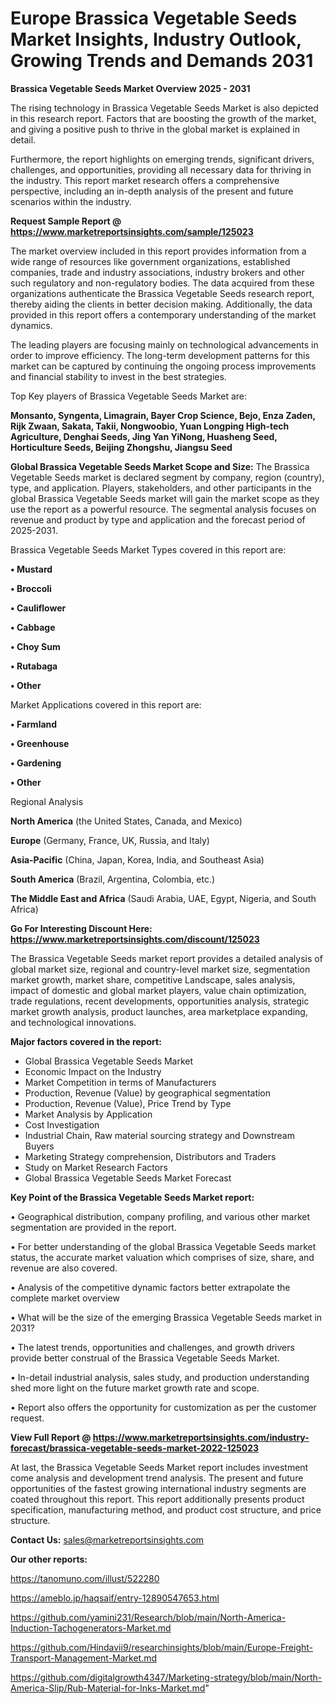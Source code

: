 # Europe Brassica Vegetable Seeds Market Insights, Industry Outlook, Growing Trends and Demands 2031

<Strong> Brassica Vegetable Seeds Market Overview 2025 - 2031</strong>

The rising technology in Brassica Vegetable Seeds Market is also depicted in this research report. Factors that are boosting the growth of the market, and giving a positive push to thrive in the global market is explained in detail.

Furthermore, the report highlights on emerging trends, significant drivers, challenges, and opportunities, providing all necessary data for thriving in the industry. This report market research offers a comprehensive perspective, including an in-depth analysis of the present and future scenarios within the industry.

<strong>Request Sample Report @ <a href=https://www.marketreportsinsights.com/sample/125023>https://www.marketreportsinsights.com/sample/125023</a></strong>

The market overview included in this report provides information from a wide range of resources like government organizations, established companies, trade and industry associations, industry brokers and other such regulatory and non-regulatory bodies. The data acquired from these organizations authenticate the Brassica Vegetable Seeds research report, thereby aiding the clients in better decision making. Additionally, the data provided in this report offers a contemporary understanding of the market dynamics.

The leading players are focusing mainly on technological advancements in order to improve efficiency. The long-term development patterns for this market can be captured by continuing the ongoing process improvements and financial stability to invest in the best strategies.

Top Key players of Brassica Vegetable Seeds Market are:

<strong>Monsanto, Syngenta, Limagrain, Bayer Crop Science, Bejo, Enza Zaden, Rijk Zwaan, Sakata, Takii, Nongwoobio, Yuan Longping High-tech Agriculture, Denghai Seeds, Jing Yan YiNong, Huasheng Seed, Horticulture Seeds, Beijing Zhongshu, Jiangsu Seed</strong>

<strong><b>Global Brassica Vegetable Seeds Market Scope and Size:</b></strong>
The Brassica Vegetable Seeds market is declared segment by company, region (country), type, and application. Players, stakeholders, and other participants in the global Brassica Vegetable Seeds market will gain the market scope as they use the report as a powerful resource. The segmental analysis focuses on revenue and product by type and application and the forecast period of 2025-2031.

Brassica Vegetable Seeds Market Types covered in this report are:

<strong>• Mustard

• Broccoli

• Cauliflower

• Cabbage

• Choy Sum

• Rutabaga

• Other</strong>

Market Applications covered in this report are:

<strong>• Farmland

• Greenhouse

• Gardening

• Other</strong> 

Regional Analysis

<strong>North America</strong> (the United States, Canada, and Mexico)

<strong>Europe</strong> (Germany, France, UK, Russia, and Italy)

<strong>Asia-Pacific</strong> (China, Japan, Korea, India, and Southeast Asia)

<strong>South America</strong> (Brazil, Argentina, Colombia, etc.)

<strong>The Middle East and Africa</strong> (Saudi Arabia, UAE, Egypt, Nigeria, and South Africa)

<strong>Go For Interesting Discount Here: <a href=https://www.marketreportsinsights.com/discount/125023>https://www.marketreportsinsights.com/discount/125023</a></strong>

The Brassica Vegetable Seeds market report provides a detailed analysis of global market size, regional and country-level market size, segmentation market growth, market share, competitive Landscape, sales analysis, impact of domestic and global market players, value chain optimization, trade regulations, recent developments, opportunities analysis, strategic market growth analysis, product launches, area marketplace expanding, and technological innovations.

<strong><b>Major factors covered in the report:</b></strong>
<ul>
  <li>Global Brassica Vegetable Seeds Market </li>
  <li>Economic Impact on the Industry</li>
  <li>Market Competition in terms of Manufacturers</li>
  <li>Production, Revenue (Value) by geographical segmentation</li>
  <li>Production, Revenue (Value), Price Trend by Type</li>
  <li>Market Analysis by Application</li>
  <li>Cost Investigation</li>
  <li>Industrial Chain, Raw material sourcing strategy and Downstream Buyers</li>
  <li>Marketing Strategy comprehension, Distributors and Traders</li>
  <li>Study on Market Research Factors</li>
  <li>Global Brassica Vegetable Seeds Market Forecast</li>
</ul>

<strong><b>Key Point of the Brassica Vegetable Seeds Market report:</b></strong>

• Geographical distribution, company profiling, and various other market segmentation are provided in the report.

• For better understanding of the global Brassica Vegetable Seeds market status, the accurate market valuation which comprises of size, share, and revenue are also covered.

• Analysis of the competitive dynamic factors better extrapolate the complete market overview

• What will be the size of the emerging Brassica Vegetable Seeds market in 2031?

• The latest trends, opportunities and challenges, and growth drivers provide better construal of the Brassica Vegetable Seeds Market.

• In-detail industrial analysis, sales study, and production understanding shed more light on the future market growth rate and scope.

• Report also offers the opportunity for customization as per the customer request.

<strong><b>View Full Report @ <a href=https://www.marketreportsinsights.com/industry-forecast/brassica-vegetable-seeds-market-2022-125023>https://www.marketreportsinsights.com/industry-forecast/brassica-vegetable-seeds-market-2022-125023</a></b></strong>


At last, the Brassica Vegetable Seeds Market report includes investment come analysis and development trend analysis. The present and future opportunities of the fastest growing international industry segments are coated throughout this report. This report additionally presents product specification, manufacturing method, and product cost structure, and price structure.

<strong>Contact Us:</strong>
sales@marketreportsinsights.com

<strong>Our other reports:</strong>

<a href=https://tanomuno.com/illust/522280>https://tanomuno.com/illust/522280</a>

<a href=https://ameblo.jp/haqsaif/entry-12890547653.html>https://ameblo.jp/haqsaif/entry-12890547653.html</a>

<a href=https://github.com/yamini231/Research/blob/main/North-America-Induction-Tachogenerators-Market.md>https://github.com/yamini231/Research/blob/main/North-America-Induction-Tachogenerators-Market.md</a>

<a href=https://github.com/Hindavii9/researchinsights/blob/main/Europe-Freight-Transport-Management-Market.md>https://github.com/Hindavii9/researchinsights/blob/main/Europe-Freight-Transport-Management-Market.md</a>

<a href=https://github.com/digitalgrowth4347/Marketing-strategy/blob/main/North-America-Slip/Rub-Material-for-Inks-Market.md>https://github.com/digitalgrowth4347/Marketing-strategy/blob/main/North-America-Slip/Rub-Material-for-Inks-Market.md</a>"

